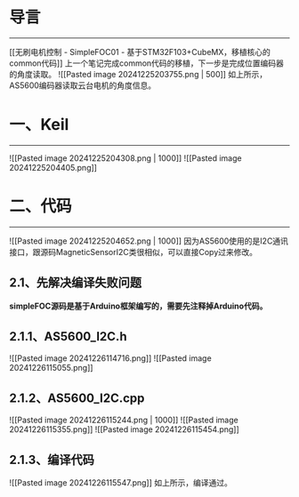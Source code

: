 # 导言
---
[[无刷电机控制 - SimpleFOC01 - 基于STM32F103+CubeMX，移植核心的common代码]]
上一个笔记完成common代码的移植，下一步是完成位置编码器的角度读取。
![[Pasted image 20241225203755.png | 500]]
如上所示，AS5600编码器读取云台电机的角度信息。

# 一、Keil
---
![[Pasted image 20241225204308.png | 1000]]
![[Pasted image 20241225204405.png]]

# 二、代码
---
![[Pasted image 20241225204652.png | 1000]]
因为AS5600使用的是I2C通讯接口，跟源码MagneticSensorI2C类很相似，可以直接Copy过来修改。

## 2.1、先解决编译失败问题

**simpleFOC源码是基于Arduino框架编写的，需要先注释掉Arduino代码。**

## 2.1.1、AS5600_I2C.h
![[Pasted image 20241226114716.png]]
![[Pasted image 20241226115055.png]]
## 2.1.2、AS5600_I2C.cpp
![[Pasted image 20241226115244.png | 1000]]
![[Pasted image 20241226115355.png]]
![[Pasted image 20241226115454.png]]
## 2.1.3、编译代码
![[Pasted image 20241226115547.png]]
如上所示，编译通过。

